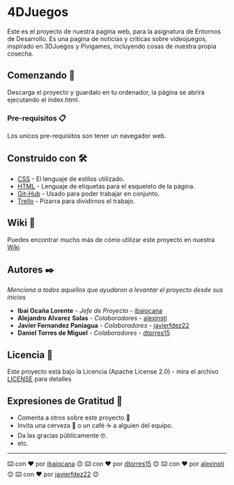 # 4DJuegos

Este es el proyecto de nuestra pagina web, para la asignatura de Entornos de Desarrollo. Es una pagina de noticias y criticas sobre videojuegos, inspirado en 3DJuegos y Pivigames, incluyendo cosas de nuestra propia cosecha.

## Comenzando 🚀

Descarga el proyecto y guardalo en tu ordenador, la página se abrirá ejecutando el index.html.


### Pre-requisitos 📋

Los unicos pre-requisitos son tener un navegador web.

## Construido con 🛠️

* [CSS](https://developer.mozilla.org/es/docs/Web/CSS) - El lenguaje de estilos utilizado.
* [HTML](https://developer.mozilla.org/es/docs/Web/HTML) - Lenguaje de etiquetas para el esqueleto de la página.
* [Git-Hub](https://github.com) - Usado para poder trabajar en conjunto.
* [Trello](https://trello.com/es) - Pizarra para dividirnos el trabajo.

## Wiki 📖

Puedes encontrar mucho más de cómo utilizar este proyecto en nuestra [Wiki](https://github.com/tu/proyecto/wiki)

## Autores ✒️

_Menciona a todos aquellos que ayudaron a levantar el proyecto desde sus inicios_

* **Ibai Ocaña Lorente** - *Jefe de Proyecto* - [ibaiocana](https://github.com/ibaiocana)
* **Alejandro Alvarez Salas** - *Colaboradores* - [alexinsti](https://github.com/alexinsti)
* **Javier Fernandez Paniagua** - *Colaboradores* - [javierfdez22](https://github.com/javierfdez22)
* **Daniel Torres de Miguel** - *Colaboradores* - [dtorres15](https://github.com/dtorres15)

## Licencia 📄

Este proyecto está bajo la Licencia (Apache License 2.0) - mira el archivo [LICENSE](LICENSE) para detalles

## Expresiones de Gratitud 🎁

* Comenta a otros sobre este proyecto 📢
* Invita una cerveza 🍺 o un café ☕ a alguien del equipo. 
* Da las gracias públicamente 🤓.
* etc.



---
⌨️ con ❤️ por [ibaiocana](https://github.com/ibaiocana) 😊
⌨️ con ❤️ por [dtorres15](https://github.com/dtorres15) 😊
⌨️ con ❤️ por [alexinsti](https://github.com/alexinsti) 😊
⌨️ con ❤️ por [javierfdez22](https://github.com/javierfdez22) 😊